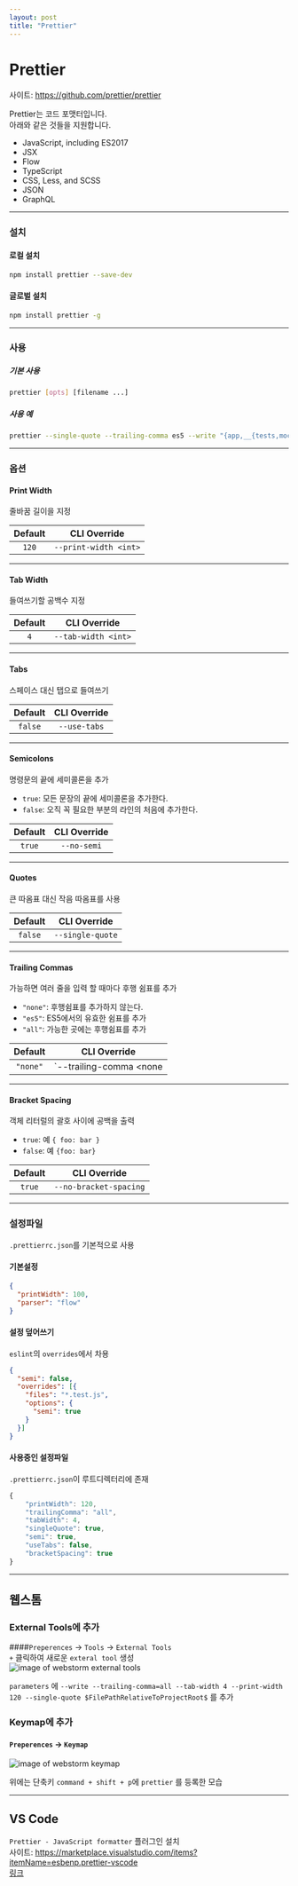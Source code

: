 ```yaml
---
layout: post
title: "Prettier"
---
```


# Prettier

사이트: https://github.com/prettier/prettier

Prettier는 코드 포맷터입니다.  
아래와 같은 것들을 지원합니다.
* JavaScript, including ES2017
* JSX
* Flow
* TypeScript
* CSS, Less, and SCSS
* JSON
* GraphQL

---

### 설치

#### 로컬 설치

```sh
npm install prettier --save-dev
```

#### 글로벌 설치
```sh
npm install prettier -g
```

---

### 사용

##### 기본 사용

```sh
prettier [opts] [filename ...]
```

##### 사용 예

```sh
prettier --single-quote --trailing-comma es5 --write "{app,__{tests,mocks}__}/**/*.js"
```

---

### 옵션

#### Print Width

줄바꿈 길이을 지정

| Default | CLI Override |
| :---: | :---: |
|  `120`  | `--print-width <int>` |

---

#### Tab Width

들여쓰기할 공백수 지정

| Default | CLI Override |
| :---: | :---: |
|   `4`   | `--tab-width <int>` |

---

#### Tabs

스페이스 대신 탭으로 들여쓰기

| Default | CLI Override |
| :---: | :---: |
| `false` | `--use-tabs` |

---

#### Semicolons

명령문의 끝에 세미콜론을 추가

- `true`:  모든 문장의 끝에 세미콜론을 추가한다.
- `false`: 오직 꼭 필요한 부분의 라인의 처음에 추가한다.

| Default | CLI Override |
| :---: | :---: |
| `true`  | `--no-semi`  |

---

#### Quotes

큰 따옴표 대신 작음 따옴표를 사용

| Default | CLI Override |
| :---: | :---: |
| `false` | `--single-quote` |

---

#### Trailing Commas

가능하면 여러 줄을 입력 할 때마다 후행 쉼표를 추가

- `"none"`: 후행쉼표를 추가하지 않는다.
- `"es5"`: ES5에서의 유효한 쉼표를 추가
- `"all"`: 가능한 곳에는 후행쉼표를 추가

| Default | CLI Override |
| :---: | :---: |
| `"none"` | `--trailing-comma <none|es5|all>` |

---

#### Bracket Spacing

객체 리터럴의 괄호 사이에 공백을 출력

- `true`: 예 `{ foo: bar }`
- `false`: 예 `{foo: bar}`


| Default | CLI Override |
| :---: | :---: |
| `true` | `--no-bracket-spacing` |

---

### 설정파일

`.prettierrc.json`를 기본적으로 사용

#### 기본설정

```json
{
  "printWidth": 100,
  "parser": "flow"
}
```


#### 설정 덮어쓰기

`eslint`의 `overrides`에서 차용

```json
{
  "semi": false,
  "overrides": [{
    "files": "*.test.js",
    "options": {
      "semi": true
    }
  }]
}
```

#### 사용중인 설정파일
`.prettierrc.json`이 루트디렉터리에 존재
```js
{
    "printWidth": 120,
    "trailingComma": "all",
    "tabWidth": 4,
    "singleQuote": true,
    "semi": true,
    "useTabs": false,
    "bracketSpacing": true
}
```

---

## 웹스톰

### External Tools에 추가

####`Preperences` -> `Tools` -> `External Tools`  
`+` 클릭하여 새로운 `exteral tool` 생성  
![image of webstorm external tools](https://cdn-images-1.medium.com/max/800/1*anZPX6XaHHBJQUC4Zz6aSA.png)

`parameters` 에 `--write --trailing-comma=all --tab-width 4 --print-width 120 --single-quote $FilePathRelativeToProjectRoot$` 를 추가


### Keymap에 추가

#### `Preperences` -> `Keymap`

![image of webstorm keymap](https://cdn-images-1.medium.com/max/800/1*rwhqT811uuR2X4ftQpWOPA.png)


위에는 단축키 `command + shift + p`에 `prettier` 를 등록한 모습

---

## VS Code

`Prettier - JavaScript formatter` 플러그인 설치  
사이트: https://marketplace.visualstudio.com/items?itemName=esbenp.prettier-vscode  
[링크](https://marketplace.visualstudio.com/items?itemName=esbenp.prettier-vscode)
